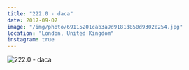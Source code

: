 ```yaml
---
title: "222.0 - daca"
date: 2017-09-07
image: "/img/photo/69115201cab3a9d9181d850d9302e254.jpg"
location: "London, United Kingdom"
instagram: true
---
```


![222.0 - daca](/img/photo/69115201cab3a9d9181d850d9302e254.jpg)

